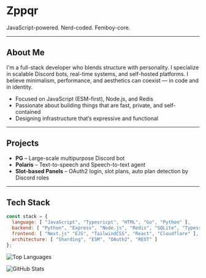 # Zppqr

JavaScript-powered. Nerd-coded. Femboy-core.

---

## About Me

I'm a full-stack developer who blends structure with personality. I specialize in scalable Discord bots, real-time systems, and self-hosted platforms. I believe minimalism, performance, and aesthetics can coexist — in code and in identity.

- Focused on JavaScript (ESM-first), Node.js, and Redis
- Passionate about building things that are fast, private, and self-contained
- Designing infrastructure that’s expressive and functional

---

## Projects

- **PG** – Large-scale multipurpose Discord bot
- **Polaris** – Text-to-speech and Speech-to-text agent
- **Slot-based Panels** – OAuth2 login, slot plans, auto plan detection by Discord roles

---

## Tech Stack

```js
const stack = {
  language: [ "JavaScript", "Typesricpt", "HTML", "Go", "Python" ],
  backend: [ "Python", "Express", "Node.js", "Redis", "SQLite", "Typesricpt" ],
  frontend: [ "Next.js" "EJS", "TailwindCSS", "React", "Cloudflare" ],
  architecture: [ "Sharding", "ESM", "OAuth2", "REST" ]
};
```

![Top Languages](https://github-readme-stats.vercel.app/api/top-langs/?username=RealZppqr&layout=compact&theme=transparent&hide_border=true)

![GitHub Stats](https://github-readme-stats.vercel.app/api?username=RealZppqr&show_icons=true&theme=transparent&hide_border=true)
